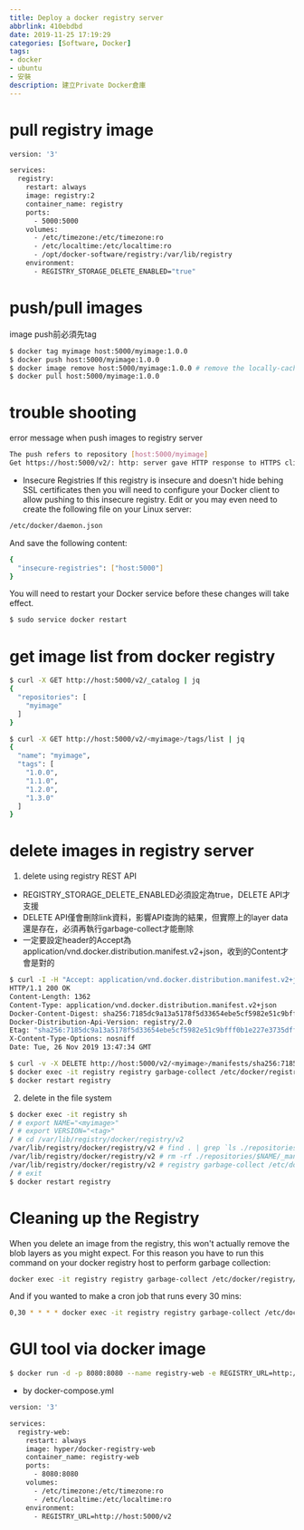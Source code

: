```yaml
---
title: Deploy a docker registry server
abbrlink: 410ebdbd
date: 2019-11-25 17:19:29
categories: [Software, Docker]
tags:
- docker
- ubuntu
- 安裝
description: 建立Private Docker倉庫
---
```


# pull registry image
```bash
version: '3'

services:
  registry:
    restart: always
    image: registry:2
    container_name: registry
    ports:
      - 5000:5000
    volumes:
      - /etc/timezone:/etc/timezone:ro
      - /etc/localtime:/etc/localtime:ro
      - /opt/docker-software/registry:/var/lib/registry
    environment:
      - REGISTRY_STORAGE_DELETE_ENABLED="true"
```

# push/pull images
image push前必須先tag
```bash
$ docker tag myimage host:5000/myimage:1.0.0
$ docker push host:5000/myimage:1.0.0
$ docker image remove host:5000/myimage:1.0.0 # remove the locally-cached host:5000/myimage:1.0.0
$ docker pull host:5000/myimage:1.0.0
```

# trouble shooting
error message when push images to registry server
```bash
The push refers to repository [host:5000/myimage]
Get https://host:5000/v2/: http: server gave HTTP response to HTTPS client
```
* Insecure Registries
If this registry is insecure and doesn't hide behing SSL certificates then you will need to configure your Docker client to allow pushing to this insecure registry.
Edit or you may even need to create the following file on your Linux server:
```bash
/etc/docker/daemon.json
```
And save the following content:
```bash
{
  "insecure-registries": ["host:5000"]
}
```
You will need to restart your Docker service before these changes will take effect.
```bash
$ sudo service docker restart
```

# get image list from docker registry
```bash
$ curl -X GET http://host:5000/v2/_catalog | jq
{
  "repositories": [
    "myimage"
  ]
}

$ curl -X GET http://host:5000/v2/<myimage>/tags/list | jq
{
  "name": "myimage",
  "tags": [
    "1.0.0",
    "1.1.0",
    "1.2.0",
    "1.3.0"
  ]
}
```

# delete images in registry server
1. delete using registry REST API
* REGISTRY_STORAGE_DELETE_ENABLED必須設定為true，DELETE API才支援
* DELETE API僅會刪除link資料，影響API查詢的結果，但實際上的layer data還是存在，必須再執行garbage-collect才能刪除
* 一定要設定header的Accept為application/vnd.docker.distribution.manifest.v2+json，收到的Content才會是對的
```bash
$ curl -I -H "Accept: application/vnd.docker.distribution.manifest.v2+json" http://host:5000/v2/<myimage>/manifests/<tag>
HTTP/1.1 200 OK
Content-Length: 1362
Content-Type: application/vnd.docker.distribution.manifest.v2+json
Docker-Content-Digest: sha256:7185dc9a13a5178f5d33654ebe5cf5982e51c9bfff0b1e227e3735dffffe7226
Docker-Distribution-Api-Version: registry/2.0
Etag: "sha256:7185dc9a13a5178f5d33654ebe5cf5982e51c9bfff0b1e227e3735dffffe7226"
X-Content-Type-Options: nosniff
Date: Tue, 26 Nov 2019 13:47:34 GMT

$ curl -v -X DELETE http://host:5000/v2/<myimage>/manifests/sha256:7185dc9a13a5178f5d33654ebe5cf5982e51c9bfff0b1e227e3735dffffe7226
$ docker exec -it registry registry garbage-collect /etc/docker/registry/config.yml
$ docker restart registry
```
2. delete in the file system
```bash
$ docker exec -it registry sh
/ # export NAME="<myimage>"
/ # export VERSION="<tag>"
/ # cd /var/lib/registry/docker/registry/v2
/var/lib/registry/docker/registry/v2 # find . | grep `ls ./repositories/$NAME/_manifests/tags/$VERSION/index/sha256`| xargs rm -rf $1
/var/lib/registry/docker/registry/v2 # rm -rf ./repositories/$NAME/_manifests/tags/$VERSION
/var/lib/registry/docker/registry/v2 # registry garbage-collect /etc/docker/registry/config.yml
/ # exit
$ docker restart registry
```

# Cleaning up the Registry
When you delete an image from the registry, this won't actually remove the blob layers as you might expect. For this reason you have to run this command on your docker registry host to perform garbage collection:
```bash
docker exec -it registry registry garbage-collect /etc/docker/registry/config.yml
```
And if you wanted to make a cron job that runs every 30 mins:
```bash
0,30 * * * * docker exec -it registry registry garbage-collect /etc/docker/registry/config.yml >> /dev/null 2>&1
```

# GUI tool via docker image
```bash
$ docker run -d -p 8080:8080 --name registry-web -e REGISTRY_URL=http://host:5000/v2 hyper/docker-registry-web
```
* by docker-compose.yml
```bash
version: '3'

services:
  registry-web:
    restart: always
    image: hyper/docker-registry-web
    container_name: registry-web
    ports:
      - 8080:8080
    volumes:
      - /etc/timezone:/etc/timezone:ro
      - /etc/localtime:/etc/localtime:ro
    environment:
      - REGISTRY_URL=http://host:5000/v2
```
